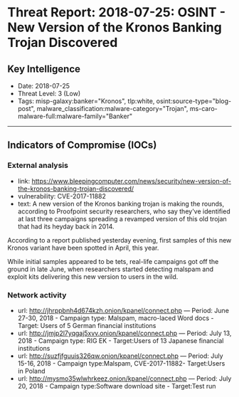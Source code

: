 # Threat Report: 2018-07-25: OSINT - New Version of the Kronos Banking Trojan Discovered


## Key Intelligence
* Date: 2018-07-25
* Threat Level: 3 (Low)
* Tags: misp-galaxy:banker="Kronos", tlp:white, osint:source-type="blog-post", malware_classification:malware-category="Trojan", ms-caro-malware-full:malware-family="Banker"

---

## Indicators of Compromise (IOCs)
### External analysis
* link: https://www.bleepingcomputer.com/news/security/new-version-of-the-kronos-banking-trojan-discovered/
* vulnerability: CVE-2017-11882
* text: A new version of the Kronos banking trojan is making the rounds, according to Proofpoint security researchers, who say they've identified at last three campaigns spreading a revamped version of this old trojan that had its heyday back in 2014.

According to a report published yesterday evening, first samples of this new Kronos variant have been spotted in April, this year.

While initial samples appeared to be tets, real-life campaigns got off the ground in late June, when researchers started detecting malspam and exploit kits delivering this new version to users in the wild.

### Network activity
* url: http://jhrppbnh4d674kzh.onion/kpanel/connect.php — Period: June 27-30, 2018 - Campaign type: Malspam, macro-laced Word docs - Target: Users of 5 German financial institutions
* url: http://jmjp2l7yqgaj5xvv.onion/kpanel/connect.php — Period: July 13, 2018 	 - Campaign type: RIG EK - Target:Users of 13 Japanese financial institutions
* url: http://suzfjfguuis326qw.onion/kpanel/connect.php — Period: July 15-16, 2018 - Campaign type:Malspam, CVE-2017-11882- Target:Users in Poland
* url: http://mysmo35wlwhrkeez.onion/kpanel/connect.php — Period: July 20, 2018 - Campaign type:Software download site 	 - Target:Test run
